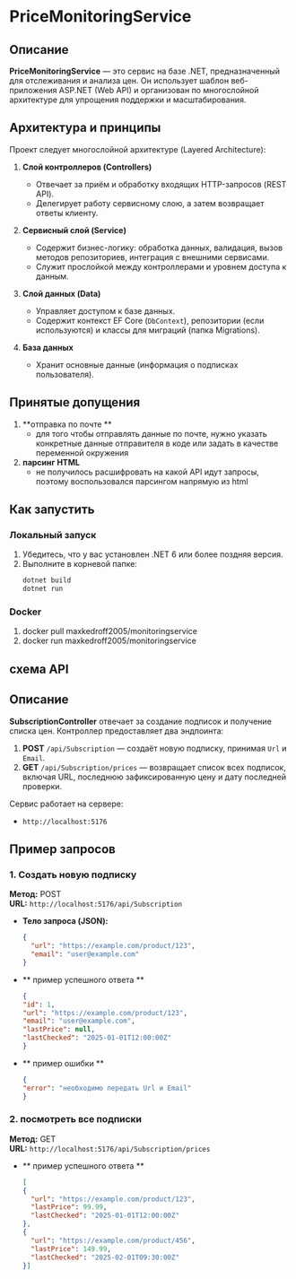 # PriceMonitoringService

## Описание

**PriceMonitoringService** — это сервис на базе .NET, предназначенный для отслеживания и анализа цен. Он использует шаблон веб-приложения ASP.NET (Web API) и организован по многослойной архитектуре для упрощения поддержки и масштабирования.

## Архитектура и принципы

Проект следует многослойной архитектуре (Layered Architecture):

1. **Слой контроллеров (Controllers)**  
   - Отвечает за приём и обработку входящих HTTP-запросов (REST API).  
   - Делегирует работу сервисному слою, а затем возвращает ответы клиенту.

2. **Сервисный слой (Service)**  
   - Содержит бизнес-логику: обработка данных, валидация, вызов методов репозиториев, интеграция с внешними сервисами.  
   - Служит прослойкой между контроллерами и уровнем доступа к данным.

3. **Слой данных (Data)**  
   - Управляет доступом к базе данных.  
   - Содержит контекст EF Core (`DbContext`), репозитории (если используются) и классы для миграций (папка Migrations).

4. **База данных**  
   - Хранит основные данные (информация о подписках пользователя).

## Принятые допущения

1. **отправка по почте **
   - для того чтобы отправлять данные по почте, нужно указать конкретные данные отправителя в коде или задать в качестве переменной окружения
2. **парсинг HTML**
   - не получилось расшифровать на какой API идут запросы, поэтому воспользовался парсингом напрямую из html

## Как запустить

### Локальный запуск

1. Убедитесь, что у вас установлен .NET 6 или более поздняя версия.  
2. Выполните в корневой папке:
   ```bash
   dotnet build
   dotnet run
### Docker
1. docker pull maxkedroff2005/monitoringservice
2. docker run maxkedroff2005/monitoringservice

## схема API

## Описание

**SubscriptionController** отвечает за создание подписок и получение списка цен. Контроллер предоставляет два эндпоинта:

1. **POST** `/api/Subscription` — создаёт новую подписку, принимая `Url` и `Email`.
2. **GET** `/api/Subscription/prices` — возвращает список всех подписок, включая URL, последнюю зафиксированную цену и дату последней проверки.

Сервис работает на сервере:
- `http://localhost:5176`
  
## Пример запросов

### 1. Создать новую подписку

**Метод:** POST  
**URL:** `http://localhost:5176/api/Subscription`

- **Тело запроса (JSON):**

  ```json
  {
    "url": "https://example.com/product/123",
    "email": "user@example.com"
  }

- ** пример успешного ответа **
  ```json
  {
  "id": 1,
  "url": "https://example.com/product/123",
  "email": "user@example.com",
  "lastPrice": null,
  "lastChecked": "2025-01-01T12:00:00Z"
  }
- ** пример ошибки **
  ```json
  {
  "error": "необходимо передать Url и Email"
  }
  
### 2. посмотреть все подписки
**Метод:** GET  
**URL:** `http://localhost:5176/api/Subscription/prices`

- ** пример успешного ответа **
  ```json
  [
  {
    "url": "https://example.com/product/123",
    "lastPrice": 99.99,
    "lastChecked": "2025-01-01T12:00:00Z"
  },
  {
    "url": "https://example.com/product/456",
    "lastPrice": 149.99,
    "lastChecked": "2025-02-01T09:30:00Z"
  }]





